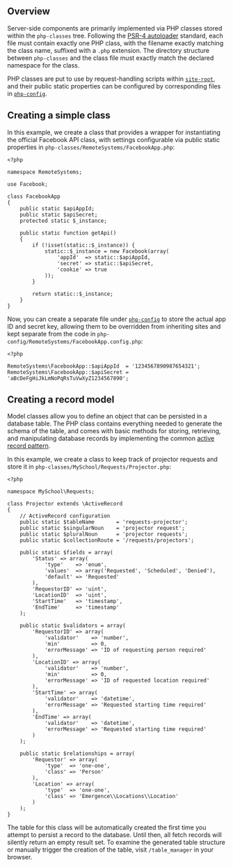 ## Overview
Server-side components are primarily implemented via PHP classes stored within the `php-classes` tree. Following the 
[PSR-4 autoloader](https://github.com/php-fig/fig-standards/blob/master/accepted/PSR-4-autoloader.md) standard, each file
must contain exactly one PHP class, with the filename exactly matching the class name, suffixed with a `.php` extension. The
directory structure between `php-classes` and the class file must exactly match the declared namespace for the class.

PHP classes are put to use by request-handling scripts within [`site-root`](site-root), and their public static properties
can be configured by corresponding files in [`php-config`](php-config).

## Creating a simple class
In this example, we create a class that provides a wrapper for instantiating the official Facebook API class, with settings
configurable via public static properties in `php-classes/RemoteSystems/FacebookApp.php`:

```language-php
<?php

namespace RemoteSystems;

use Facebook;

class FacebookApp
{
    public static $apiAppId;
    public static $apiSecret;
    protected static $_instance;

    public static function getApi()
    {
        if (!isset(static::$_instance)) {
            static::$_instance = new Facebook(array(
                'appId'  => static::$apiAppId,
                'secret' => static::$apiSecret,
                'cookie' => true
            ));
        }

        return static::$_instance;
    }
}
```

Now, you can create a separate file under [`php-config`](php-config) to store the actual app ID and secret key, allowing them to be
overridden from inheriting sites and kept separate from the code in `php-config/RemoteSystems/FacebookApp.config.php`:

```language-php
<?php

RemoteSystems\FacebookApp::$apiAppId  = '1234567890987654321';
RemoteSystems\FacebookApp::$apiSecret = 'aBcDeFgHiJkLmNoPqRsTuVwXyZ1234567890';
```

## Creating a record model
Model classes allow you to define an object that can be persisted in a database table. The PHP class contains everything needed
to generate the schema of the table, and comes with basic methods for storing, retrieving, and manipulating database records by
implementing the common [active record pattern](https://en.wikipedia.org/wiki/Active_record_pattern).

In this example, we create a class to keep track of projector requests and store it in `php-classes/MySchool/Requests/Projector.php`:

```language-php
<?php

namespace MySchool\Requests;

class Projector extends \ActiveRecord
{
    // ActiveRecord configuration
    public static $tableName       = 'requests-projector';
    public static $singularNoun    = 'projector request';
    public static $pluralNoun      = 'projector requests';
    public static $collectionRoute = '/requests/projectors';

    public static $fields = array(
        'Status' => array(
            'type'    => 'enum',
            'values'  => array('Requested', 'Scheduled', 'Denied'),
            'default' => 'Requested'
        ),
        'RequestorID' => 'uint',
        'LocationID'  => 'uint',
        'StartTime'   => 'timestamp',
        'EndTime'     => 'timestamp'
    );

    public static $validators = array(
        'RequestorID' => array(
            'validator'    => 'number',
            'min'          => 0,
            'errorMessage' => 'ID of requesting person required'
        ),
        'LocationID' => array(
            'validator'    => 'number',
            'min'          => 0,
            'errorMessage' => 'ID of requested location required'
        ),
        'StartTime' => array(
            'validator'    => 'datetime',
            'errorMessage' => 'Requested starting time required'
        ),
        'EndTime' => array(
            'validator'    => 'datetime',
            'errorMessage' => 'Requested starting time required'
        )
    );

    public static $relationships = array(
        'Requestor' => array(
            'type'  => 'one-one',
            'class' => 'Person'
        ),
        'Location' => array(
            'type'  => 'one-one',
            'class' => 'Emergence\\Locations\\Location'
        )
    );
}
```

The table for this class will be automatically created the first time you attempt to persist a record to the database. Until then,
all fetch records will silently return an empty result set. To examine the generated table structure or manually trigger the
creation of the table, visit `/table_manager` in your browser.
